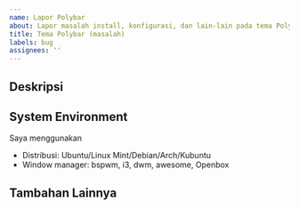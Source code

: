 ```yaml
---
name: Lapor Polybar
about: Lapor masalah install, konfigurasi, dan lain-lain pada tema Polybar.
title: Tema Polybar (masalah)
labels: bug
assignees: ''
---
```


## Deskripsi

<!-- Jelaskan masalah kamu secara detail -->

## System Environment

Saya menggunakan

- Distribusi: Ubuntu/Linux Mint/Debian/Arch/Kubuntu
- Window manager: bspwm, i3, dwm, awesome, Openbox

## Tambahan Lainnya

<!-- Jelaskan saran atau masukan lain yang ingin kamu sampaikan -->
